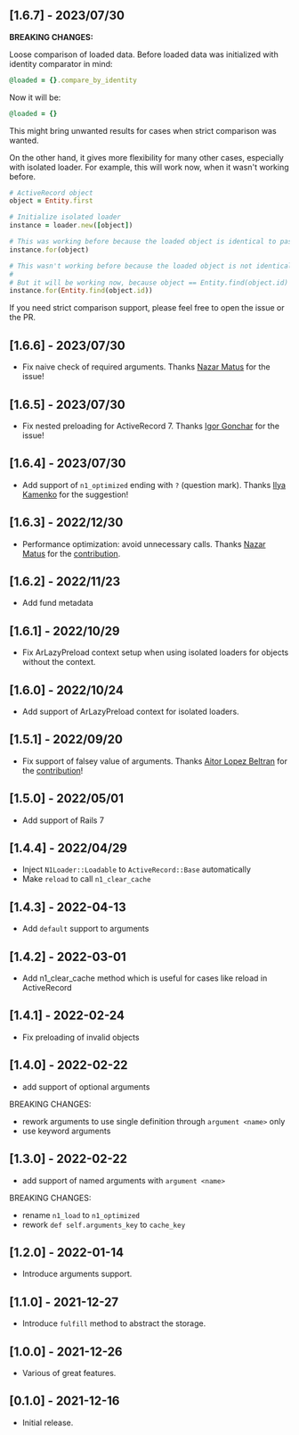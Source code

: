 ## [1.6.7] - 2023/07/30

**BREAKING CHANGES:**

Loose comparison of loaded data. Before loaded data was initialized with identity comparator in mind:

```ruby
@loaded = {}.compare_by_identity
```

Now it will be:

```ruby
@loaded = {}
```

This might bring unwanted results for cases when strict comparison was wanted. 

On the other hand, it gives more flexibility for many other cases, especially with isolated loader.
For example, this will work now, when it wasn't working before.

```ruby
# ActiveRecord object
object = Entity.first

# Initialize isolated loader
instance = loader.new([object])

# This was working before because the loaded object is identical to passed object by `#object_id`
instance.for(object)

# This wasn't working before because the loaded object is not identical to passed one by `#object_id`
# 
# But it will be working now, because object == Entity.find(object.id)
instance.for(Entity.find(object.id))
```

If you need strict comparison support, please feel free to open the issue or the PR.

## [1.6.6] - 2023/07/30

- Fix naive check of required arguments. Thanks [Nazar Matus](https://github.com/FunkyloverOne) for the issue!

## [1.6.5] - 2023/07/30

- Fix nested preloading for ActiveRecord 7. Thanks [Igor Gonchar](https://github.com/gigorok) for the issue!

## [1.6.4] - 2023/07/30

- Add support of `n1_optimized` ending with `?` (question mark). Thanks [Ilya Kamenko](https://github.com/Galathius) for the suggestion!

## [1.6.3] - 2022/12/30

- Performance optimization: avoid unnecessary calls. Thanks [Nazar Matus](https://github.com/FunkyloverOne) for the [contribution](https://github.com/djezzzl/n1_loader/pull/33).

## [1.6.2] - 2022/11/23

- Add fund metadata

## [1.6.1] - 2022/10/29

- Fix ArLazyPreload context setup when using isolated loaders for objects without the context.

## [1.6.0] - 2022/10/24

- Add support of ArLazyPreload context for isolated loaders.

## [1.5.1] - 2022/09/20

- Fix support of falsey value of arguments. Thanks [Aitor Lopez Beltran](https://github.com/aitorlb) for the [contribution](https://github.com/djezzzl/n1_loader/pull/23)!

## [1.5.0] - 2022/05/01

- Add support of Rails 7

## [1.4.4] - 2022/04/29

- Inject `N1Loader::Loadable` to `ActiveRecord::Base` automatically
- Make `reload` to call `n1_clear_cache`

## [1.4.3] - 2022-04-13

- Add `default` support to arguments

## [1.4.2] - 2022-03-01

- Add n1_clear_cache method which is useful for cases like reload in ActiveRecord

## [1.4.1] - 2022-02-24

- Fix preloading of invalid objects

## [1.4.0] - 2022-02-22

- add support of optional arguments

BREAKING CHANGES:
- rework arguments to use single definition through `argument <name>` only
- use keyword arguments

## [1.3.0] - 2022-02-22

- add support of named arguments with `argument <name>`

BREAKING CHANGES:
- rename `n1_load` to `n1_optimized`
- rework `def self.arguments_key` to `cache_key`

## [1.2.0] - 2022-01-14

- Introduce arguments support.

## [1.1.0] - 2021-12-27

- Introduce `fulfill` method to abstract the storage.

## [1.0.0] - 2021-12-26

- Various of great features.

## [0.1.0] - 2021-12-16

- Initial release.
